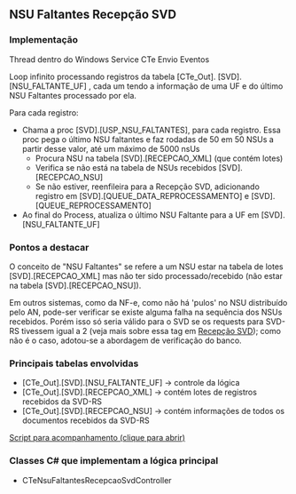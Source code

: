 ## NSU Faltantes Recepção SVD
### Implementação
Thread dentro do Windows Service CTe Envio Eventos 

Loop infinito processando registros da tabela [CTe_Out]. [SVD].[NSU_FALTANTE_UF] , cada um tendo a informação de uma UF e do último NSU Faltantes processado por ela.

Para cada registro:

  * Chama a proc [SVD].[USP_NSU_FALTANTES], para cada registro. Essa proc pega o último NSU faltantes e faz rodadas de 50 em 50 NSUs a partir desse valor, até um máximo de 5000 nsUs
    * Procura NSU na tabela [SVD].[RECEPCAO_XML] (que contém lotes)
    * Verifica se não está na tabela de NSUs recebidos [SVD].[RECEPCAO_NSU]
    * Se não estiver, reenfileira para a Recepção SVD, adicionando registro em [SVD].[QUEUE_DATA_REPROCESSAMENTO] e [SVD].[QUEUE_REPROCESSAMENTO]
  * Ao final do Process, atualiza o último NSU Faltante para a UF em [SVD].[NSU_FALTANTE_UF]

### Pontos a destacar
O conceito de "NSU Faltantes" se refere a um NSU estar na tabela de lotes [SVD].[RECEPCAO_XML] mas não ter sido processado/recebido (não estar na tabela [SVD].[RECEPCAO_NSU]). 

Em outros sistemas, como da NF-e, como não há 'pulos' no NSU distribuído pelo AN, pode-ser verificar se existe alguma falha na sequência dos NSUs recebidos. Porém isso só seria válido para o SVD se os requests para SVD-RS tivessem <indDFe> igual a 2 (veja mais sobre essa tag em  [Recepção SVD](https://ads.intra.fazenda.sp.gov.br/tfs/ADMIN/Wiki_Arquitetura/_wiki/wikis/Wiki_Arquitetura.wiki/237/Recep%C3%A7%C3%A3o-SVD)); como não é o caso, adotou-se a abordagem de verificação do banco.

### Principais tabelas envolvidas
  * [CTe_Out].[SVD].[NSU_FALTANTE_UF] -> controle da lógica
  * [CTe_Out].[SVD].[RECEPCAO_XML]  -> contém lotes de registros recebidos da SVD-RS
  * [CTe_Out].[SVD].[RECEPCAO_NSU]  -> contém informações de todos os documentos recebidos da SVD-RS

[Script para acompanhamento (clique para abrir)](https://ads.intra.fazenda.sp.gov.br/tfs/ADMIN/Wiki_Arquitetura/_wiki/wikis/Wiki_Arquitetura.wiki/244/Script-NSU-Faltantes-Recep%C3%A7%C3%A3o)

### Classes C# que implementam a lógica principal
  * CTeNsuFaltantesRecepcaoSvdController
